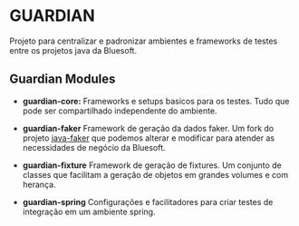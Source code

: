 # GUARDIAN

Projeto para centralizar e padronizar ambientes e frameworks de testes entre os projetos java da Bluesoft.


## Guardian Modules

* **guardian-core:**
Frameworks e setups basicos para os testes. Tudo que pode ser compartilhado independente do ambiente.


* **guardian-faker**
Framework de geração da dados faker. Um fork do projeto [java-faker](https://github.com/DiUS/java-faker) que podemos alterar e modificar para atender as necessidades de negócio da Bluesoft.


* **guardian-fixture**
Framework de geração de fixtures. Um conjunto de classes que facilitam a geração de objetos em grandes volumes e com herança.


* **guardian-spring**
Configurações e facilitadores para criar testes de integração em um ambiente spring.